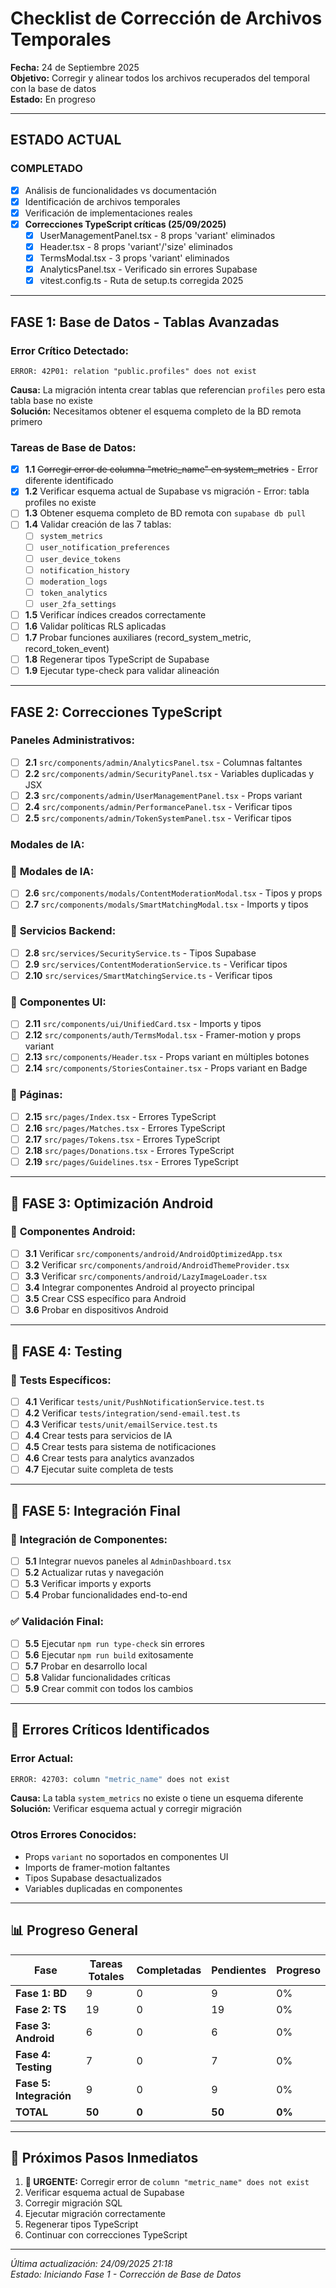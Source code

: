 # Checklist de Corrección de Archivos Temporales

**Fecha:** 24 de Septiembre 2025  
**Objetivo:** Corregir y alinear todos los archivos recuperados del temporal con la base de datos  
**Estado:** En progreso

---

## ESTADO ACTUAL

### COMPLETADO
- [x] Análisis de funcionalidades vs documentación
- [x] Identificación de archivos temporales
- [x] Verificación de implementaciones reales
- [x] **Correcciones TypeScript críticas (25/09/2025)**
  - [x] UserManagementPanel.tsx - 8 props 'variant' eliminados
  - [x] Header.tsx - 8 props 'variant'/'size' eliminados
  - [x] TermsModal.tsx - 3 props 'variant' eliminados
  - [x] AnalyticsPanel.tsx - Verificado sin errores Supabase
  - [x] vitest.config.ts - Ruta de setup.ts corregida 2025  

---

## FASE 1: Base de Datos - Tablas Avanzadas

### Error Crítico Detectado:
```
ERROR: 42P01: relation "public.profiles" does not exist
```

**Causa:** La migración intenta crear tablas que referencian `profiles` pero esta tabla base no existe  
**Solución:** Necesitamos obtener el esquema completo de la BD remota primero

### Tareas de Base de Datos:

- [x] **1.1** ~~Corregir error de columna "metric_name" en system_metrics~~ - Error diferente identificado
- [x] **1.2** Verificar esquema actual de Supabase vs migración - Error: tabla profiles no existe
- [ ] **1.3** Obtener esquema completo de BD remota con `supabase db pull`
- [ ] **1.4** Validar creación de las 7 tablas:
  - [ ] `system_metrics`
  - [ ] `user_notification_preferences`
  - [ ] `user_device_tokens`
  - [ ] `notification_history`
  - [ ] `moderation_logs`
  - [ ] `token_analytics`
  - [ ] `user_2fa_settings`
- [ ] **1.5** Verificar índices creados correctamente
- [ ] **1.6** Validar políticas RLS aplicadas
- [ ] **1.7** Probar funciones auxiliares (record_system_metric, record_token_event)
- [ ] **1.8** Regenerar tipos TypeScript de Supabase
- [ ] **1.9** Ejecutar type-check para validar alineación

---

## FASE 2: Correcciones TypeScript

### Paneles Administrativos:
- [ ] **2.1** `src/components/admin/AnalyticsPanel.tsx` - Columnas faltantes
- [ ] **2.2** `src/components/admin/SecurityPanel.tsx` - Variables duplicadas y JSX
- [ ] **2.3** `src/components/admin/UserManagementPanel.tsx` - Props variant
- [ ] **2.4** `src/components/admin/PerformancePanel.tsx` - Verificar tipos
- [ ] **2.5** `src/components/admin/TokenSystemPanel.tsx` - Verificar tipos

### Modales de IA:
### 🤖 **Modales de IA:**
- [ ] **2.6** `src/components/modals/ContentModerationModal.tsx` - Tipos y props
- [ ] **2.7** `src/components/modals/SmartMatchingModal.tsx` - Imports y tipos

### 🔐 **Servicios Backend:**
- [ ] **2.8** `src/services/SecurityService.ts` - Tipos Supabase
- [ ] **2.9** `src/services/ContentModerationService.ts` - Verificar tipos
- [ ] **2.10** `src/services/SmartMatchingService.ts` - Verificar tipos

### 🎨 **Componentes UI:**
- [ ] **2.11** `src/components/ui/UnifiedCard.tsx` - Imports y tipos
- [ ] **2.12** `src/components/auth/TermsModal.tsx` - Framer-motion y props variant
- [ ] **2.13** `src/components/Header.tsx` - Props variant en múltiples botones
- [ ] **2.14** `src/components/StoriesContainer.tsx` - Props variant en Badge

### 📄 **Páginas:**
- [ ] **2.15** `src/pages/Index.tsx` - Errores TypeScript
- [ ] **2.16** `src/pages/Matches.tsx` - Errores TypeScript
- [ ] **2.17** `src/pages/Tokens.tsx` - Errores TypeScript
- [ ] **2.18** `src/pages/Donations.tsx` - Errores TypeScript
- [ ] **2.19** `src/pages/Guidelines.tsx` - Errores TypeScript

---

## 📱 **FASE 3: Optimización Android**

### 🔧 **Componentes Android:**
- [ ] **3.1** Verificar `src/components/android/AndroidOptimizedApp.tsx`
- [ ] **3.2** Verificar `src/components/android/AndroidThemeProvider.tsx`
- [ ] **3.3** Verificar `src/components/android/LazyImageLoader.tsx`
- [ ] **3.4** Integrar componentes Android al proyecto principal
- [ ] **3.5** Crear CSS específico para Android
- [ ] **3.6** Probar en dispositivos Android

---

## 🧪 **FASE 4: Testing**

### 📝 **Tests Específicos:**
- [ ] **4.1** Verificar `tests/unit/PushNotificationService.test.ts`
- [ ] **4.2** Verificar `tests/integration/send-email.test.ts`
- [ ] **4.3** Verificar `tests/unit/emailService.test.ts`
- [ ] **4.4** Crear tests para servicios de IA
- [ ] **4.5** Crear tests para sistema de notificaciones
- [ ] **4.6** Crear tests para analytics avanzados
- [ ] **4.7** Ejecutar suite completa de tests

---

## 🎯 **FASE 5: Integración Final**

### 🔗 **Integración de Componentes:**
- [ ] **5.1** Integrar nuevos paneles al `AdminDashboard.tsx`
- [ ] **5.2** Actualizar rutas y navegación
- [ ] **5.3** Verificar imports y exports
- [ ] **5.4** Probar funcionalidades end-to-end

### ✅ **Validación Final:**
- [ ] **5.5** Ejecutar `npm run type-check` sin errores
- [ ] **5.6** Ejecutar `npm run build` exitosamente
- [ ] **5.7** Probar en desarrollo local
- [ ] **5.8** Validar funcionalidades críticas
- [ ] **5.9** Crear commit con todos los cambios

---

## 🚨 **Errores Críticos Identificados**

### **Error Actual:**
```bash
ERROR: 42703: column "metric_name" does not exist
```

**Causa:** La tabla `system_metrics` no existe o tiene un esquema diferente  
**Solución:** Verificar esquema actual y corregir migración

### **Otros Errores Conocidos:**
- Props `variant` no soportados en componentes UI
- Imports de framer-motion faltantes
- Tipos Supabase desactualizados
- Variables duplicadas en componentes

---

## 📊 **Progreso General**

| Fase | Tareas Totales | Completadas | Pendientes | Progreso |
|------|---------------|-------------|------------|----------|
| **Fase 1: BD** | 9 | 0 | 9 | 0% |
| **Fase 2: TS** | 19 | 0 | 19 | 0% |
| **Fase 3: Android** | 6 | 0 | 6 | 0% |
| **Fase 4: Testing** | 7 | 0 | 7 | 0% |
| **Fase 5: Integración** | 9 | 0 | 9 | 0% |
| **TOTAL** | **50** | **0** | **50** | **0%** |

---

## 🔄 **Próximos Pasos Inmediatos**

1. **🚨 URGENTE:** Corregir error de `column "metric_name" does not exist`
2. Verificar esquema actual de Supabase
3. Corregir migración SQL
4. Ejecutar migración correctamente
5. Regenerar tipos TypeScript
6. Continuar con correcciones TypeScript

---

*Última actualización: 24/09/2025 21:18*  
*Estado: Iniciando Fase 1 - Corrección de Base de Datos*
